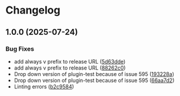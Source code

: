 # Changelog

## 1.0.0 (2025-07-24)


### Bug Fixes

* add always v prefix to release URL ([5d63dde](https://github.com/sneakybeaky/asdf-gomplate/commit/5d63dde7a878e253859f8612cd793bad62a9ab7e))
* add always v prefix to release URL ([88262c0](https://github.com/sneakybeaky/asdf-gomplate/commit/88262c00dcddb211357963174fb45ec994ee5a7d))
* Drop down version of plugin-test because of issue 595 ([193228a](https://github.com/sneakybeaky/asdf-gomplate/commit/193228a1ad2177a27993406c955de3e1805dc76a))
* Drop down version of plugin-test because of issue 595 ([66aa7d2](https://github.com/sneakybeaky/asdf-gomplate/commit/66aa7d2b878e3079606ff1253d4cc8718224af04))
* Linting errors ([b2c9584](https://github.com/sneakybeaky/asdf-gomplate/commit/b2c9584f87bc883acbe71399143c2f18c58210fe))
